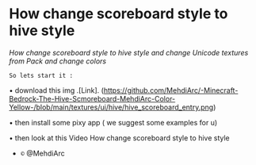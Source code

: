 # How change scoreboard style to hive style
*How change scoreboard style to hive style and change Unicode textures from Pack and change colors*

``So lets start it :``

• download this img .[Link]. (https://github.com/MehdiArc/-Minecraft-Bedrock-The-Hive-Scmoreboard-MehdiArc-Color-Yellow-/blob/main/textures/ui/hive/hive_scoreboard_entry.png)

• then install some pixy app ( we suggest some examples for u)

• then look at this Video
How change scoreboard style to hive style


- ``©`` @MehdiArc
